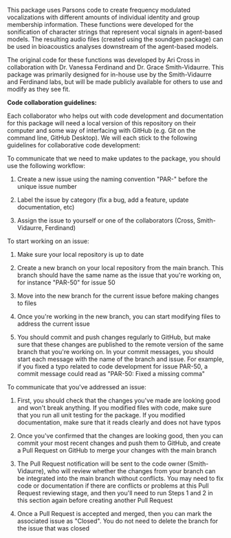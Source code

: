This package uses Parsons code to create frequency modulated vocalizations with different amounts of individual identity and group membership information. These functions were developed for the sonification of character strings that represent vocal signals in agent-based models. The resulting audio files (created using the soundgen package) can be used in bioacoustics analyses downstream of the agent-based models.

The original code for these functions was developed by Ari Cross in collaboration with Dr. Vanessa Ferdinand and Dr. Grace Smith-Vidaurre. This package was primarily designed for in-house use by the Smith-Vidaurre and Ferdinand labs, but will be made publicly available for others to use and modify as they see fit.

**Code collaboration guidelines:**

Each collaborator who helps out with code development and documentation for this package will need a local version of this repository on their computer and some way of interfacing with GitHub (e.g. Git on the command line, GitHub Desktop). We will each stick to the following guidelines for collaborative code development:

To communicate that we need to make updates to the package, you should use the following workflow:

  1. Create a new issue using the naming convention "PAR-" before the unique issue number

  2. Label the issue by category (fix a bug, add a feature, update documentation, etc)

  3. Assign the issue to yourself or one of the collaborators (Cross, Smith-Vidaurre, Ferdinand)


To start working on an issue:

  1. Make sure your local repository is up to date

  2. Create a new branch on your local repository from the main branch. This branch should have the same name as the issue that you're working on, for instance "PAR-50" for issue 50

  3. Move into the new branch for the current issue before making changes to files

  4. Once you're working in the new branch, you can start modifying files to address the current issue

  5. You should commit and push changes regularly to GitHub, but make sure that these changes are published to the remote version of the same branch that you're working on. In your commit messages, you should start each message with the name of the branch and issue. For example, if you fixed a typo related to code development for issue PAR-50, a commit message could read as "PAR-50: Fixed a missing comma"


To communicate that you've addressed an issue:

  1. First, you should check that the changes you've made are looking good and won't break anything. If you modified files with code, make sure that you run all unit testing for the package. If you modified documentation, make sure that it reads clearly and does not have typos

  2. Once you've confirmed that the changes are looking good, then you can commit your most recent changes and push them to GitHub, and create a Pull Request on GitHub to merge your changes with the main branch

  3. The Pull Request notification will be sent to the code owner (Smith-Vidaurre), who will review whether the changes from your branch can be integrated into the main branch without conflicts. You may need to fix code or documentation if there are conflicts or problems at this Pull Request reviewing stage, and then you'll need to run Steps 1 and 2 in this section again before creating another Pull Request

  4. Once a Pull Request is accepted and merged, then you can mark the associated issue as "Closed". You do not need to delete the branch for the issue that was closed
